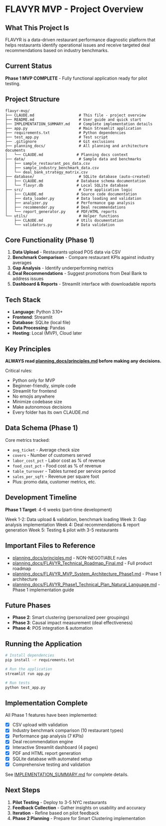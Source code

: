 # FLAVYR MVP - Project Overview

## What This Project Is

FLAVYR is a data-driven restaurant performance diagnostic platform that helps restaurants identify operational issues and receive targeted deal recommendations based on industry benchmarks.

## Current Status

**Phase 1 MVP COMPLETE** - Fully functional application ready for pilot testing.

## Project Structure

```
flavyr-mvp/
├── CLAUDE.md                    # This file - project overview
├── README.md                    # User guide and quick start
├── IMPLEMENTATION_SUMMARY.md    # Complete implementation details
├── app.py                       # Main Streamlit application
├── requirements.txt             # Python dependencies
├── test_app.py                  # Test script
├── .gitignore                   # Git exclusions
├── planning_docs/               # All planning and architecture documents
│   └── CLAUDE.md               # Planning docs context
├── data/                        # Sample data and benchmarks
│   ├── sample_restaurant_pos_data.csv
│   ├── sample_industry_benchmark_data.csv
│   └── deal_bank_strategy_matrix.csv
├── database/                    # SQLite database (auto-created)
│   ├── CLAUDE.md               # Database schema documentation
│   └── flavyr.db               # Local SQLite database
├── src/                         # Core application logic
│   ├── CLAUDE.md               # Source code documentation
│   ├── data_loader.py          # Data loading and validation
│   ├── analyzer.py             # Performance gap analysis
│   ├── recommender.py          # Deal recommendations
│   └── report_generator.py     # PDF/HTML reports
└── utils/                       # Helper functions
    ├── CLAUDE.md               # Utils documentation
    └── validators.py           # Data validation
```

## Core Functionality (Phase 1)

1. **Data Upload** - Restaurants upload POS data via CSV
2. **Benchmark Comparison** - Compare restaurant KPIs against industry averages
3. **Gap Analysis** - Identify underperforming metrics
4. **Deal Recommendations** - Suggest promotions from Deal Bank to address issues
5. **Dashboard & Reports** - Streamlit interface with downloadable reports

## Tech Stack

- **Language**: Python 3.10+
- **Frontend**: Streamlit
- **Database**: SQLite (local file)
- **Data Processing**: Pandas
- **Hosting**: Local (MVP), Cloud later

## Key Principles

**ALWAYS read [planning_docs/principles.md](planning_docs/principles.md) before making any decisions.**

Critical rules:
- Python only for MVP
- Beginner-friendly, simple code
- Streamlit for frontend
- No emojis anywhere
- Minimize codebase size
- Make autonomous decisions
- Every folder has its own CLAUDE.md

## Data Schema (Phase 1)

Core metrics tracked:
- `avg_ticket` - Average check size
- `covers` - Number of customers served
- `labor_cost_pct` - Labor cost as % of revenue
- `food_cost_pct` - Food cost as % of revenue
- `table_turnover` - Tables turned per service period
- `sales_per_sqft` - Revenue per square foot
- Plus: promo data, customer metrics, etc.

## Development Timeline

**Phase 1 Target**: 4-6 weeks (part-time development)

Week 1-2: Data upload & validation, benchmark loading
Week 3: Gap analysis implementation
Week 4: Deal recommendations & report generation
Week 5: Testing & pilot with 3-5 restaurants

## Important Files to Reference

- [planning_docs/principles.md](planning_docs/principles.md) - NON-NEGOTIABLE rules
- [planning_docs/FLAVYR_Technical_Roadmap_Final.md](planning_docs/FLAVYR_Technical_Roadmap_Final.md) - Full product roadmap
- [planning_docs/FLAVYR_MVP_System_Architecture_Phase1.md](planning_docs/FLAVYR_MVP_System_Architecture_Phase1.md) - Phase 1 architecture
- [planning_docs/FLAVYR_Phase1_Technical_Plan_Natural_Language.md](planning_docs/FLAVYR_Phase1_Technical_Plan_Natural_Language.md) - Phase 1 implementation guide

## Future Phases

- **Phase 2**: Smart clustering (personalized peer groupings)
- **Phase 3**: Causal impact measurement (deal effectiveness)
- **Phase 4**: POS integration & automation

## Running the Application

```bash
# Install dependencies
pip install -r requirements.txt

# Run the application
streamlit run app.py

# Run tests
python test_app.py
```

## Implementation Complete

All Phase 1 features have been implemented:
- [x] CSV upload with validation
- [x] Industry benchmark comparison (10 restaurant types)
- [x] Performance gap analysis (7 KPIs)
- [x] Deal recommendation engine
- [x] Interactive Streamlit dashboard (4 pages)
- [x] PDF and HTML report generation
- [x] SQLite database with automated setup
- [x] Comprehensive testing and validation

See [IMPLEMENTATION_SUMMARY.md](IMPLEMENTATION_SUMMARY.md) for complete details.

## Next Steps

1. **Pilot Testing** - Deploy to 3-5 NYC restaurants
2. **Feedback Collection** - Gather insights on usability and accuracy
3. **Iteration** - Refine based on pilot feedback
4. **Phase 2 Planning** - Prepare for Smart Clustering implementation
